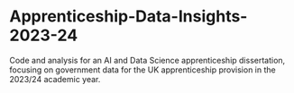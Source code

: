 # Apprenticeship-Data-Insights-2023-24
Code and analysis for an AI and Data Science apprenticeship dissertation, focusing on government data for the UK apprenticeship provision in the 2023/24 academic year.
